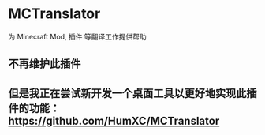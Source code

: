 # MCTranslator

为 Minecraft Mod, 插件 等翻译工作提供帮助

## 不再维护此插件

## 但是我正在尝试新开发一个桌面工具以更好地实现此插件的功能： https://github.com/HumXC/MCTranslator
